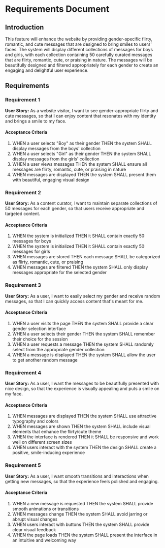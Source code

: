 # Requirements Document

## Introduction

This feature will enhance the website by providing gender-specific flirty, romantic, and cute messages that are designed to bring smiles to users' faces. The system will display different collections of messages for boys and girls, with each collection containing 50 carefully curated messages that are flirty, romantic, cute, or praising in nature. The messages will be beautifully designed and filtered appropriately for each gender to create an engaging and delightful user experience.

## Requirements

### Requirement 1

**User Story:** As a website visitor, I want to see gender-appropriate flirty and cute messages, so that I can enjoy content that resonates with my identity and brings a smile to my face.

#### Acceptance Criteria

1. WHEN a user selects "Boy" as their gender THEN the system SHALL display messages from the boys' collection
2. WHEN a user selects "Girl" as their gender THEN the system SHALL display messages from the girls' collection
3. WHEN a user views messages THEN the system SHALL ensure all messages are flirty, romantic, cute, or praising in nature
4. WHEN messages are displayed THEN the system SHALL present them with beautiful, engaging visual design

### Requirement 2

**User Story:** As a content curator, I want to maintain separate collections of 50 messages for each gender, so that users receive appropriate and targeted content.

#### Acceptance Criteria

1. WHEN the system is initialized THEN it SHALL contain exactly 50 messages for boys
2. WHEN the system is initialized THEN it SHALL contain exactly 50 messages for girls
3. WHEN messages are stored THEN each message SHALL be categorized as flirty, romantic, cute, or praising
4. WHEN messages are filtered THEN the system SHALL only display messages appropriate for the selected gender

### Requirement 3

**User Story:** As a user, I want to easily select my gender and receive random messages, so that I can quickly access content that's meant for me.

#### Acceptance Criteria

1. WHEN a user visits the page THEN the system SHALL provide a clear gender selection interface
2. WHEN a user selects their gender THEN the system SHALL remember their choice for the session
3. WHEN a user requests a message THEN the system SHALL randomly select from the appropriate gender collection
4. WHEN a message is displayed THEN the system SHALL allow the user to get another random message

### Requirement 4

**User Story:** As a user, I want the messages to be beautifully presented with nice design, so that the experience is visually appealing and puts a smile on my face.

#### Acceptance Criteria

1. WHEN messages are displayed THEN the system SHALL use attractive typography and colors
2. WHEN messages are shown THEN the system SHALL include visual elements that enhance the flirty/cute theme
3. WHEN the interface is rendered THEN it SHALL be responsive and work well on different screen sizes
4. WHEN users interact with the system THEN the design SHALL create a positive, smile-inducing experience

### Requirement 5

**User Story:** As a user, I want smooth transitions and interactions when getting new messages, so that the experience feels polished and engaging.

#### Acceptance Criteria

1. WHEN a new message is requested THEN the system SHALL provide smooth animations or transitions
2. WHEN messages change THEN the system SHALL avoid jarring or abrupt visual changes
3. WHEN users interact with buttons THEN the system SHALL provide clear visual feedback
4. WHEN the page loads THEN the system SHALL present the interface in an intuitive and welcoming way